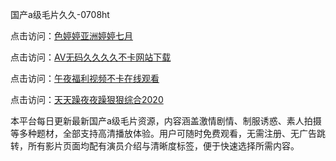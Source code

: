 国产a级毛片久久-0708ht

点击访问：<a href="https://heiliaoxqkkct.pages.dev">色婷婷亚洲婷婷七月</a>

点击访问：<a href="https://heiliaoxwd5i8.pages.dev">AV无码久久久久不卡网站下载</a>

点击访问：<a href="https://heiliaowzu4ur.pages.dev">午夜福利视频不卡在线观看</a>

点击访问：<a href="https://heiliaozj3tjd.pages.dev">天天躁夜夜躁狠狠综合2020</a>

本平台每日更新最新国产a级毛片资源，内容涵盖激情剧情、制服诱惑、素人拍摄等多种题材，全部支持高清播放体验。用户可随时免费观看，无需注册、无广告跳转，所有影片页面均配有演员介绍与清晰度标签，便于快速选择所需内容。

<span style="display:none;">[Canonical link](）</span>
